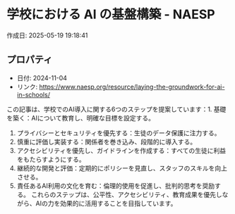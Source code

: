 # 学校における AI の基盤構築 - NAESP

作成日: 2025-05-19 19:18:41

## プロパティ

- 日付: 2024-11-04
- リンク: https://www.naesp.org/resource/laying-the-groundwork-for-ai-in-schools/

この記事は、学校でのAI導入に関する6つのステップを提案しています：1. 基礎を築く：AIについて教育し、明確な目標を設定する。
1. プライバシーとセキュリティを優先する：生徒のデータ保護に注力する。
1. 慎重に評価し実装する：関係者を巻き込み、段階的に導入する。
1. アクセシビリティを優先し、ガイドラインを作成する：すべての生徒に利益をもたらすようにする。
1. 継続的な開発と評価：定期的にポリシーを見直し、スタッフのスキルを向上させる。
1. 責任あるAI利用の文化を育む：倫理的使用を促進し、批判的思考を奨励する。
これらのステップは、公平性、アクセシビリティ、教育成果を優先しながら、AIの力を効果的に活用することを目指しています。